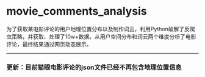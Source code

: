 # movie_comments_analysis
为了获取某电影评论的用户地理位置分布以及制作词云，利用Python破解了反爬虫策略，并获取、处理了10w+数据。从用户空间分布和词云两个维度分析了电影评论，最终结果通过网页动态展示。

---
### 更新：目前猫眼电影评论的json文件已经不再包含地理位置信息
